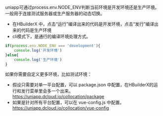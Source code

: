 uniapp可通过process.env.NODE_ENV判断当前环境是开发环境还是生产环境。一般用于连接测试服务器或生产服务器的动态切换。

-   在HBuilderX 中，点击“运行”编译出来的代码是开发环境，点击“发行”编译出来的代码是生产环境
-   cli模式下，是通行的编译环境处理方式。

```js
if(process.env.NODE_ENV === 'development'){
    console.log('开发环境')
}else{
    console.log('生产环境')
}
```

如果你需要自定义更多环境，比如测试环境：

-   假设只需要对单一平台配置，可以 package.json 中配置，在HBuilderX的运行和发行菜单里会多一个出来。<https://uniapp.dcloud.io/collocation/package>
-   如果是针对所有平台配置，可以在 vue-config.js 中配置。<https://uniapp.dcloud.io/collocation/vue-config>